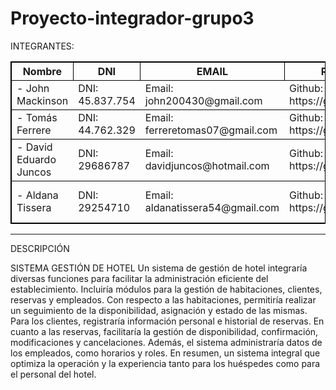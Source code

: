 # Proyecto-integrador-grupo3
 INTEGRANTES:
<style>
 table,tr,th{
  border: 1px solid black;
 }
</style>

 <table>
  <tr>
   <th>
    Nombre
   </th>
   <th>
    DNI
   </th>
   <th>
    EMAIL
   </th>
   <th>
    REPOSITORIO GIT
   </th>
   <th>
    REPOSITORIO PERSONAL
   </th>
   <tr>
    <td>
     - John Mackinson
    </td>
    <td>
     DNI: 45.837.754
    </td>
    <td>
     Email: john200430@gmail.com
    </td>
    <td>
     Github: https://github.com/johnmack10
    </td>
    <td>
     Repositorio: https://github.com/johnmack10/repo_personal
    </td>
   </tr>
  <tr>
    <td>
     - Tomás Ferrere
    </td>
    <td>
     DNI: 44.762.329
    </td>
    <td>
     Email: ferreretomas07@gmail.com
    </td>
    <td>
     Github: https://github.com/ttomy14
    </td>
    <td>
     Repositorio: https://github.com/ttomy14/Repositorio_Personal
    </td>
   </tr>
  <tr>
    <td>
     - David Eduardo Juncos
    </td>
    <td>
     DNI: 29686787
    </td>
    <td>
     Email: davidjuncos@hotmail.com
    </td>
    <td>
     Github: https://github.com/davidJuncos
    </td>
    <td>
     Repositorio: https://github.com/davidJuncos/Personal-ISPC-Evidencia2
    </td>
   </tr>
  <tr>
    <td>
     - Aldana Tissera
    </td>
    <td>
     DNI: 29254710
    </td>
    <td>
     Email: aldanatissera54@gmail.com
    </td>
    <td>
     Github: https://github.com/Aldana1948
    </td>
    <td>
     Repositorio : https://github.com/Aldana1948/repositorio-personal
    </td>
   </tr>
  </tr>
 </table>
 

---
DESCRIPCIÓN 

SISTEMA GESTIÓN DE HOTEL
Un sistema de gestión de hotel integraría diversas funciones para facilitar la administración eficiente del establecimiento. Incluiría módulos para la gestión de habitaciones, clientes, reservas y empleados. Con respecto a las habitaciones, permitiría realizar un seguimiento de la disponibilidad, asignación y estado de las mismas. Para los clientes, registraría información personal e historial de reservas. En cuanto a las reservas, facilitaría la gestión de disponibilidad, confirmación, modificaciones y cancelaciones. Además, el sistema administraría datos de los empleados, como horarios y roles. En resumen, un sistema integral que optimiza la operación y la experiencia tanto para los huéspedes como para el personal del hotel.
